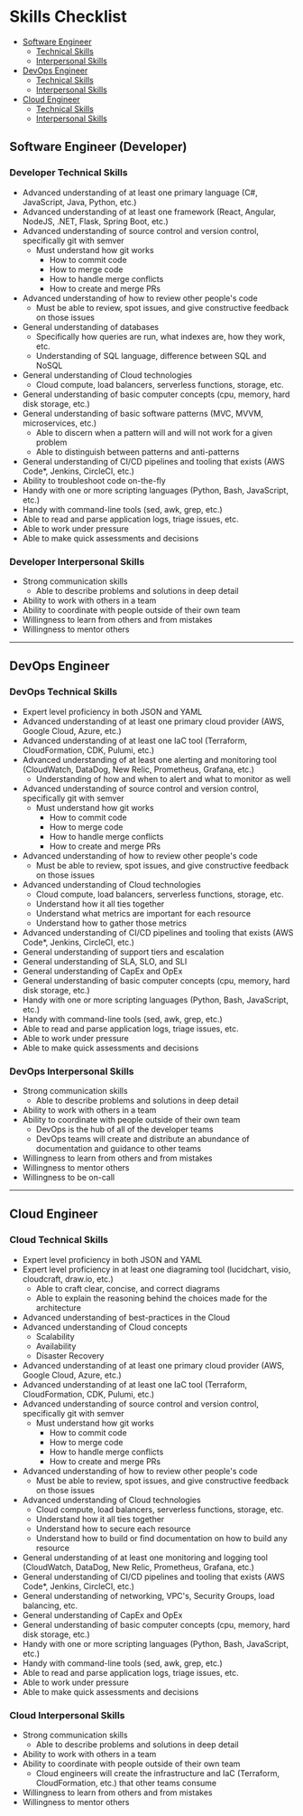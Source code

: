 # Skills Checklist

- [Software Engineer](#software-engineer-developer)
  - [Technical Skills](#developer-technical-skills)
  - [Interpersonal Skills](#developer-interpersonal-skills)
- [DevOps Engineer](#devops-engineer)
  - [Technical Skills](#devops-technical-skills)
  - [Interpersonal Skills](#devops-interpersonal-skills)
- [Cloud Engineer](#cloud-engineer)
  - [Technical Skills](#cloud-technical-skills)
  - [Interpersonal Skills](#cloud-interpersonal-skills)

## Software Engineer (Developer)

### Developer Technical Skills

- Advanced understanding of at least one primary language (C#, JavaScript, Java, Python, etc.)
- Advanced understanding of at least one framework (React, Angular, NodeJS, .NET, Flask, Spring Boot, etc.)
- Advanced understanding of source control and version control, specifically git with semver
  - Must understand how git works
    - How to commit code
    - How to merge code
    - How to handle merge conflicts
    - How to create and merge PRs
- Advanced understanding of how to review other people's code
  - Must be able to review, spot issues, and give constructive feedback on those issues
- General understanding of databases
  - Specifically how queries are run, what indexes are, how they work, etc.
  - Understanding of SQL language, difference between SQL and NoSQL
- General understanding of Cloud technologies
  - Cloud compute, load balancers, serverless functions, storage, etc.
- General understanding of basic computer concepts (cpu, memory, hard disk storage, etc.)
- General understanding of basic software patterns (MVC, MVVM, microservices, etc.)
  - Able to discern when a pattern will and will not work for a given problem
  - Able to distinguish between patterns and anti-patterns
- General understanding of CI/CD pipelines and tooling that exists (AWS Code*, Jenkins, CircleCI, etc.)
- Ability to troubleshoot code on-the-fly
- Handy with one or more scripting languages (Python, Bash, JavaScript, etc.)
- Handy with command-line tools (sed, awk, grep, etc.)
- Able to read and parse application logs, triage issues, etc.
- Able to work under pressure
- Able to make quick assessments and decisions

### Developer Interpersonal Skills

- Strong communication skills
  - Able to describe problems and solutions in deep detail
- Ability to work with others in a team
- Ability to coordinate with people outside of their own team
- Willingness to learn from others and from mistakes
- Willingness to mentor others

---

## DevOps Engineer

### DevOps Technical Skills

- Expert level proficiency in both JSON and YAML
- Advanced understanding of at least one primary cloud provider (AWS, Google Cloud, Azure, etc.)
- Advanced understanding of at least one IaC tool (Terraform, CloudFormation, CDK, Pulumi, etc.)
- Advanced understanding of at least one alerting and monitoring tool (CloudWatch, DataDog, New Relic, Prometheus, Grafana, etc.)
  - Understanding of how and when to alert and what to monitor as well
- Advanced understanding of source control and version control, specifically git with semver
  - Must understand how git works
    - How to commit code
    - How to merge code
    - How to handle merge conflicts
    - How to create and merge PRs
- Advanced understanding of how to review other people's code
  - Must be able to review, spot issues, and give constructive feedback on those issues
- Advanced understanding of Cloud technologies
  - Cloud compute, load balancers, serverless functions, storage, etc.
  - Understand how it all ties together
  - Understand what metrics are important for each resource
  - Understand how to gather those metrics
- Advanced understanding of CI/CD pipelines and tooling that exists (AWS Code*, Jenkins, CircleCI, etc.)
- General understanding of support tiers and escalation
- General understanding of SLA, SLO, and SLI
- General understanding of CapEx and OpEx
- General understanding of basic computer concepts (cpu, memory, hard disk storage, etc.)
- Handy with one or more scripting languages (Python, Bash, JavaScript, etc.)
- Handy with command-line tools (sed, awk, grep, etc.)
- Able to read and parse application logs, triage issues, etc.
- Able to work under pressure
- Able to make quick assessments and decisions

### DevOps Interpersonal Skills

- Strong communication skills
  - Able to describe problems and solutions in deep detail
- Ability to work with others in a team
- Ability to coordinate with people outside of their own team
  - DevOps is the hub of all of the developer teams
  - DevOps teams will create and distribute an abundance of documentation and guidance to other teams
- Willingness to learn from others and from mistakes
- Willingness to mentor others
- Willingness to be on-call

---

## Cloud Engineer

### Cloud Technical Skills

- Expert level proficiency in both JSON and YAML
- Expert level proficiency in at least one diagraming tool (lucidchart, visio, cloudcraft, draw.io, etc.)
  - Able to craft clear, concise, and correct diagrams
  - Able to explain the reasoning behind the choices made for the architecture
- Advanced understanding of best-practices in the Cloud
- Advanced understanding of Cloud concepts
  - Scalability
  - Availability
  - Disaster Recovery
- Advanced understanding of at least one primary cloud provider (AWS, Google Cloud, Azure, etc.)
- Advanced understanding of at least one IaC tool (Terraform, CloudFormation, CDK, Pulumi, etc.)
- Advanced understanding of source control and version control, specifically git with semver
  - Must understand how git works
    - How to commit code
    - How to merge code
    - How to handle merge conflicts
    - How to create and merge PRs
- Advanced understanding of how to review other people's code
  - Must be able to review, spot issues, and give constructive feedback on those issues
- Advanced understanding of Cloud technologies
  - Cloud compute, load balancers, serverless functions, storage, etc.
  - Understand how it all ties together
  - Understand how to secure each resource
  - Understand how to build or find documentation on how to build any resource
- General understanding of at least one monitoring and logging tool (CloudWatch, DataDog, New Relic, Prometheus, Grafana, etc.)
- General understanding of CI/CD pipelines and tooling that exists (AWS Code*, Jenkins, CircleCI, etc.)
- General understanding of networking, VPC's, Security Groups, load balancing, etc.
- General understanding of CapEx and OpEx
- General understanding of basic computer concepts (cpu, memory, hard disk storage, etc.)
- Handy with one or more scripting languages (Python, Bash, JavaScript, etc.)
- Handy with command-line tools (sed, awk, grep, etc.)
- Able to read and parse application logs, triage issues, etc.
- Able to work under pressure
- Able to make quick assessments and decisions

### Cloud Interpersonal Skills

- Strong communication skills
  - Able to describe problems and solutions in deep detail
- Ability to work with others in a team
- Ability to coordinate with people outside of their own team
  - Cloud engineers will create the infrastructure and IaC (Terraform, CloudFormation, etc.) that other teams consume
- Willingness to learn from others and from mistakes
- Willingness to mentor others
